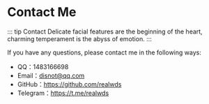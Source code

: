 # Contact Me

::: tip Contact
Delicate facial features are the beginning of the heart, <br />
charming temperament is the abyss of emotion.
:::

If you have any questions, please contact me in the following ways:

- QQ：<a :href="qqUrl" class='qq'>1483166698</a>
- Email：<a href="mailto:disnot@qq.com">disnot@qq.com</a>
- GitHub：<https://github.com/realwds>
- Telegram：<a href="https://t.me/realwds" target="_blank">https://t.me/realwds</a>

<script>
  export default {
    data(){
      return {
        qqUrl: 'tencent://message/?uin=1483166698&Site=&Menu=yes'
      }
    },
    mounted(){
      const flag =  navigator.userAgent.match(/(phone|pad|pod|iPhone|iPod|ios|iPad|Android|Mobile|BlackBerry|IEMobile|MQQBrowser|JUC|Fennec|wOSBrowser|BrowserNG|WebOS|Symbian|Windows Phone)/i);
      if(flag){
        this.qqUrl = 'mqqwpa://im/chat?chat_type=wpa&uin=1483166698&version=1&src_type=web&web_src=oicqzone.com'
      }
    }
  }
</script>
